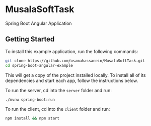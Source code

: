 # MusalaSoftTask
Spring Boot Angular Application

## Getting Started

To install this example application, run the following commands:

```bash
git clone https://github.com/osamahassanein/MusalaSoftTask.git
cd spring-boot-angular-example
```

This will get a copy of the project installed locally. To install all of its dependencies and start each app, follow the instructions below.

To run the server, cd into the `server` folder and run:
 
```bash
./mvnw spring-boot:run
```

To run the client, cd into the `client` folder and run:
 
```bash
npm install && npm start
```
